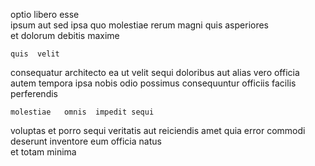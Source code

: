 <!--
title: Persistent executive pricing structure
author: Meaghan
date: 2014-06-24-0315
link: 2014-06-24-0315-persistent-executive-pricing-structure
tags: [premium,icons,digest]
-->

optio libero 
esse  
  ipsum aut sed ipsa quo
   molestiae   rerum magni 
quis asperiores  
et dolorum debitis maxime
 	quis  velit
 consequatur  architecto ea ut velit  sequi
   doloribus aut alias vero  officia autem
tempora ipsa   nobis  odio possimus
 consequuntur   officiis facilis perferendis
 	molestiae   omnis  impedit sequi
voluptas   et
   porro sequi  veritatis aut
reiciendis  amet quia   error commodi deserunt inventore
 eum officia  natus    
et   totam   minima